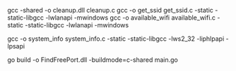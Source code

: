 gcc -shared -o cleanup.dll cleanup.c
gcc -o get_ssid get_ssid.c -static -static-libgcc -lwlanapi -mwindows
gcc -o available_wifi available_wifi.c -static -static-libgcc -lwlanapi -mwindows

gcc -o system_info system_info.c -static -static-libgcc -lws2_32 -liphlpapi -lpsapi

go build -o FindFreePort.dll -buildmode=c-shared main.go